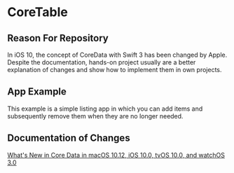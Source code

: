 # CoreTable

## Reason For Repository
In iOS 10, the concept of CoreData with Swift 3 has been changed by Apple. Despite the documentation, hands-on project usually are a better explanation of changes and show how to implement them in own projects.

## App Example
This example is a simple listing app in which you can add items and subsequently remove them when they are no longer needed.

## Documentation of Changes
[What's New in Core Data in macOS 10.12, iOS 10.0, tvOS 10.0, and watchOS 3.0](https://developer.apple.com/library/content/releasenotes/General/WhatNewCoreData2016/ReleaseNotes.html)
